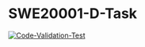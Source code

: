 # SWE20001-D-Task

[![Code-Validation-Test](https://github.com/davinci966/SWE20001-D-Task/actions/workflows/main.yml/badge.svg?branch=master)](https://github.com/davinci966/SWE20001-D-Task/actions/workflows/main.yml)
